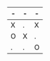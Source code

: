| -   | -   | -   |
| --- | --- | --- |
| X   | .   | X   |
| O   | X   | .   |
| .   | .   | O   |
